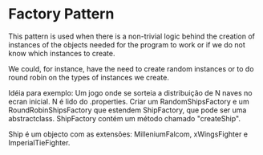 # Factory Pattern

This pattern is used when there is a non-trivial logic behind the creation of instances of the objects needed for the program to work or if we do not know which instances to create.

We could, for instance, have the need to create random instances or to do round robin on the types of instances we create.

Idéia para exemplo:
Um jogo onde se sorteia a distribuição de N naves no ecran inicial. N é lido do .properties.
Criar um RandomShipsFactory e um RoundRobinShipsFactory que estendem ShipFactory, que pode ser uma abstractclass.
ShipFactory contém um método chamado "createShip".

Ship é um objecto com as extensões:
MilleniumFalcom, xWingsFighter e ImperialTieFighter.
